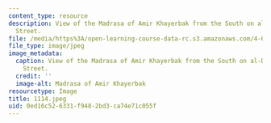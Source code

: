 ```yaml
---
content_type: resource
description: View of the Madrasa of Amir Khayerbak from the South on al-Darb al-Ahmar
  Street.
file: /media/https%3A/open-learning-course-data-rc.s3.amazonaws.com/4-615-the-architecture-of-cairo-spring-2002/0ed16c526331f9482bd3ca74e71c055f_1114.jpeg
file_type: image/jpeg
image_metadata:
  caption: View of the Madrasa of Amir Khayerbak from the South on al-Darb al-Ahmar
    Street.
  credit: ''
  image-alt: Madrasa of Amir Khayerbak
resourcetype: Image
title: 1114.jpeg
uid: 0ed16c52-6331-f948-2bd3-ca74e71c055f
---
```

